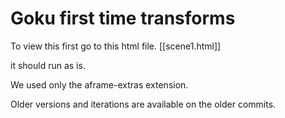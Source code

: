 # Goku first time transforms

To view this first go to this html file. [[scene1.html]]

it should run as is.

We used only the aframe-extras extension.

 Older versions and iterations are available on the older commits.